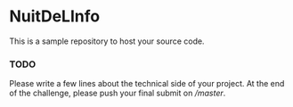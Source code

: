 NuitDeLInfo
===========

This is a sample repository to host your source code.

### TODO

Please write a few lines about the technical side of your project. At the end of the challenge, please push your final submit on */master*.